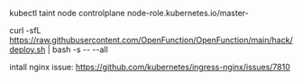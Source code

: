 
kubectl taint node controlplane node-role.kubernetes.io/master-


curl -sfL https://raw.githubusercontent.com/OpenFunction/OpenFunction/main/hack/deploy.sh | bash -s  -- --all



intall nginx issue: https://github.com/kubernetes/ingress-nginx/issues/7810